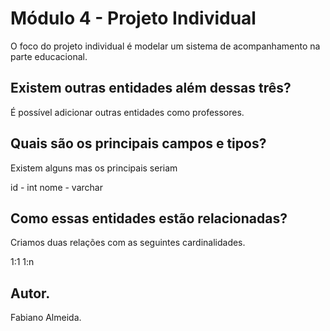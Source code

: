
# Módulo 4 - Projeto Individual

O foco do projeto individual é modelar um sistema de acompanhamento na parte educacional.

## Existem outras entidades além dessas três?

É possível adicionar outras entidades como professores.

## Quais são os principais campos e tipos?

Existem alguns mas os principais seriam

id - int
nome - varchar

## Como essas entidades estão relacionadas?

Criamos duas relações com as seguintes cardinalidades.

1:1
1:n

## Autor.

Fabiano Almeida.